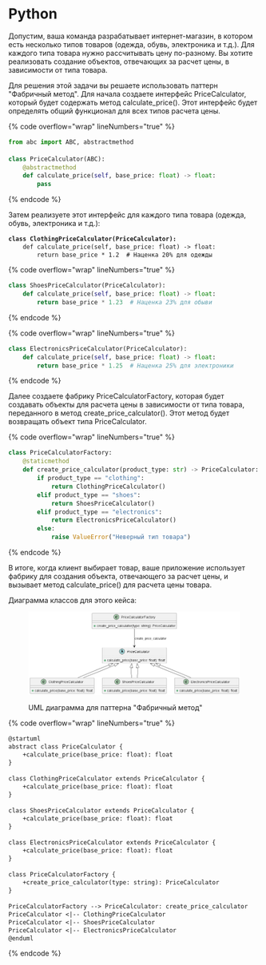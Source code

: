 # Python

Допустим, ваша команда разрабатывает интернет-магазин, в котором есть несколько типов товаров (одежда, обувь, электроника и т.д.). Для каждого типа товара нужно рассчитывать цену по-разному. Вы хотите реализовать создание объектов, отвечающих за расчет цены, в зависимости от типа товара.

Для решения этой задачи вы решаете использовать паттерн "Фабричный метод". Для начала создаете интерфейс PriceCalculator, который будет содержать метод calculate\_price(). Этот интерфейс будет определять общий функционал для всех типов расчета цены.

{% code overflow="wrap" lineNumbers="true" %}
```python
from abc import ABC, abstractmethod

class PriceCalculator(ABC):
    @abstractmethod
    def calculate_price(self, base_price: float) -> float:
        pass
```
{% endcode %}

Затем реализуете этот интерфейс для каждого типа товара (одежда, обувь, электроника и т.д.):

<pre class="language-python" data-overflow="wrap" data-line-numbers><code class="lang-python"><strong>class ClothingPriceCalculator(PriceCalculator):
</strong>    def calculate_price(self, base_price: float) -> float:
        return base_price * 1.2  # Наценка 20% для одежды
</code></pre>

{% code overflow="wrap" lineNumbers="true" %}
```python
class ShoesPriceCalculator(PriceCalculator):
    def calculate_price(self, base_price: float) -> float:
        return base_price * 1.23  # Наценка 23% для обыви
```
{% endcode %}

{% code overflow="wrap" lineNumbers="true" %}
```python
class ElectronicsPriceCalculator(PriceCalculator):
    def calculate_price(self, base_price: float) -> float:
        return base_price * 1.25  # Наценка 25% для электроники
```
{% endcode %}

Далее создаете фабрику PriceCalculatorFactory, которая будет создавать объекты для расчета цены в зависимости от типа товара, переданного в метод create\_price\_calculator(). Этот метод будет возвращать объект типа PriceCalculator.

{% code overflow="wrap" lineNumbers="true" %}
```python
class PriceCalculatorFactory:
    @staticmethod
    def create_price_calculator(product_type: str) -> PriceCalculator:
        if product_type == "clothing":
            return ClothingPriceCalculator()
        elif product_type == "shoes":
            return ShoesPriceCalculator()
        elif product_type == "electronics":
            return ElectronicsPriceCalculator()
        else:
            raise ValueError("Неверный тип товара")
```
{% endcode %}

В итоге, когда клиент выбирает товар, ваше приложение использует фабрику для создания объекта, отвечающего за расчет цены, и вызывает метод calculate\_price() для расчета цены товара.

Диаграмма классов для этого кейса:

<figure><img src="../../../../../.gitbook/assets/image (36).png" alt=""><figcaption><p>UML диаграмма для паттерна "Фабричный метод"</p></figcaption></figure>

{% code overflow="wrap" lineNumbers="true" %}
```plant-uml
@startuml
abstract class PriceCalculator {
    +calculate_price(base_price: float): float
}

class ClothingPriceCalculator extends PriceCalculator {
    +calculate_price(base_price: float): float
}

class ShoesPriceCalculator extends PriceCalculator {
    +calculate_price(base_price: float): float
}

class ElectronicsPriceCalculator extends PriceCalculator {
    +calculate_price(base_price: float): float
}

class PriceCalculatorFactory {
    +create_price_calculator(type: string): PriceCalculator
}

PriceCalculatorFactory --> PriceCalculator: create_price_calculator
PriceCalculator <|-- ClothingPriceCalculator
PriceCalculator <|-- ShoesPriceCalculator
PriceCalculator <|-- ElectronicsPriceCalculator
@enduml
```
{% endcode %}
